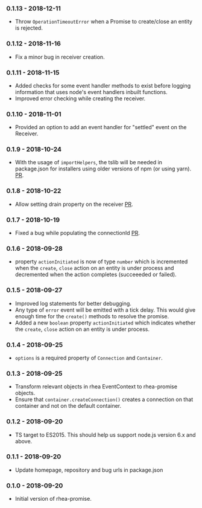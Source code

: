 ### 0.1.13 - 2018-12-11
- Throw `OperationTimeoutError` when a Promise to create/close an entity is rejected.

### 0.1.12 - 2018-11-16
- Fix a minor bug in receiver creation.

### 0.1.11 - 2018-11-15
- Added checks for some event handler methods to exist before logging information that uses node's
event handlers inbuilt functions.
- Improved error checking while creating the receiver.

### 0.1.10 - 2018-11-01
- Provided an option to add an event handler for "settled" event on the Receiver.

### 0.1.9 - 2018-10-24
- With the usage of `importHelpers`, the tslib will be needed in package.json for installers using older versions of npm (or using yarn). [PR](https://github.com/amqp/rhea-promise/pull/16).

### 0.1.8 - 2018-10-22
- Allow setting drain property on the receiver [PR](https://github.com/amqp/rhea-promise/pull/14).

### 0.1.7 - 2018-10-19
- Fixed a bug while populating the connectionId [PR](https://github.com/amqp/rhea-promise/pull/11).

### 0.1.6 - 2018-09-28
- property `actionInitiated` is now of type `number` which is incremented when the `create`, `close`
action on an entity is under process and decremented when the action completes (succeeeded or failed).

### 0.1.5 - 2018-09-27
- Improved log statements for better debugging.
- Any type of `error` event will be emitted with a tick delay. This would give enough time for the
`create()` methods to resolve the promise.
- Added a new `boolean` property `actionInitiated` which indicates whether the `create`, `close`
action on an entity is under process.

### 0.1.4 - 2018-09-25
- `options` is a required property of `Connection` and `Container`.

### 0.1.3 - 2018-09-25
- Transform relevant objects in rhea EventContext to rhea-promise objects.
- Ensure that `container.createConnection()` creates a connection on that container and not on
the default container.

### 0.1.2 - 2018-09-20
- TS target to ES2015. This should help us support node.js version 6.x and above.

### 0.1.1 - 2018-09-20
- Update homepage, repository and bug urls in package.json

### 0.1.0 - 2018-09-20
- Initial version of rhea-promise.
